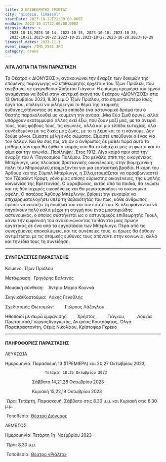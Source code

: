 ```yaml
---
title: Ο ΕΠΙΘΕΩΡΗΤΗΣ ΕΡΧΕΤΑΙ
city: 'nicosia, limassol'
startDate: 2023-10-12T21:00:00.000Z
endDate: 2023-10-31T22:00:00.000Z
nicosia_dates: >-
  2023-10-13,2023-10-14, 2023-10-15, 2023-10-18, 2023-10-20,
  2023-10-21,2023-10-22,2023-10-25,2023-10-27,2023-10-28,2023-10-29
limassol_dates: 2023-11-1
event_image: /IMG_2531.JPG
category: drama
---
```


####

#### ΛΙΓΑ ΛΟΓΙΑ ΓΙΑ ΤΗΝ ΠΑΡΑΣΤΑΣΗ

Το Θέατρο «	ΔΙΟΝΥΣΟΣ	», ανακοινώνει την έναρξη των δοκιμών της επόμενης παραγωγής «Ο επιθεωρητής έρχεται» του Τζων Πρίσλεϋ, που ανεβαίνει σε σκηνοθεσία Χρήστου Γιάγκου. Η επίσημη πρεμιέρα του έργου αναμένεται να δοθεί στην κεντρική σκηνή του θεάτρου «ΔΙΟΝΥΣΟΣ» στις 13 Οκτωβρίου 2023, 8.30 μ.μ.Ο Τζων Πρίσλευ, στο σημαντικότερο ίσως έργο του, επιλέγει να μιλήσει για το θέμα της ατομικής ευθύνης,στήνοντας σε πρώτο επίπεδο ένα αστυνομικό δράμα που ο θεατής παρακολουθεί με κομμένη την ανάσα...Μια Εύα Σμιθ έφυγε, αλλά υπάρχουν εκατομμύρια άλλες εκεί έξω, που ζουν μαζί μας, με τα όνειρά τους, τους φόβους τους, τις αγωνίες, αλλά και μια ελπίδα ευτυχίας, όλα συνδεδεμένα με τις δικές μας ζωές, με το τι λέμε και το τι κάνουμε. Δεν ζούμε μόνοι. Είμαστε μέλη ενός σώματος. Είμαστε υπεύθυνοι ο ένας για τον άλλον. Και θα σας πω, ότι αν ο άνθρωπος δε μάθει τώρα αυτό το μάθημα,σύντομα θα έρθει ο καιρός που θα το διδαχτεί μες τη φωτιά και το αίμα και την αγωνία...Περίληψη:	.Έτος 1912. Λίγο καιρό πριν από την έναρξη του Α ́ Παγκοσμίου Πολέμου. Στο μεγάλο σπίτι της οικογένειας Μπέρλινγκ, μιας πλούσιας βρεττανικής οικογένειας, στην βιομηχανική πόλη του Μπρούμλεϋ,ετοιμάζονται για μια εορταστική βραδιά. Η κόρη του Άρθουρ και της Σύμπιλ Μπέρλινγκ, η Σίλα,ετοιμάζεται να αρραβωνιαστεί τον Τζέραλντ Κροφτ, γόνο μιας επίσης εύρωστης οικογένειας, της υψηλής κοινωνίας της Βρεττανίας. Ο αρραβώνας, εκτός από τα παιδιά, θα ενώσει και τις δύο ισχυρές οικογένειες και θα μεγιστοποιήσει τα οικονομικά οφέλη. Ο πατέρας Άρθουρ Μπέρλινγκ, βρίσκει την ευκαιρία να επιχειρηματολογήσει υπέρ τη βεβαιότητάς του πως, κάθε άνθρωπος πρέπει να κοιτάζει τη δουλειά του και τον εαυτό του. Κι όλα φαίνονται να πηγαίνουν πολύ καλά μέχρι τη στιγμή που ένας μυστηριώδης  αστυνομικός,	ο οποίος συστήνεται ως ο αστυνομικός	επιθεωρητής	Γκουλ, κάνει την εμφάνισή	του ανακοινώνοντας το θάνατο μιας πρώην εργάτριας σε ένα από τα εργοστάσια των Μπέρλινγκ. Πέρα από τις συνεχόμενες αποκαλύψεις, και τις συνέπειες τους, οι ήρωες θα έρθουν αντιμέτωποι με τις ατομικές ευθύνες τους απέναντι στην κοινωνία, αλλά και την ίδια τους τη συνείδηση.

***

#### ΣΥΝΤΕΛΕΣΤΕΣ ΠΑΡΑΣΤΑΣΗΣ

Κείμενο: Τζων Πρίσλεϋ 

Μετάφραση:  Γρηγόρης Βαλτινός

Μουσική σύνθεση:    Άντρια Μαρία Κουννά

Σκηνικά/Κοστούμια:  Λάκης Γενεθλής

Σχεδιασμός Φωτισμών:         Γιώργος Λάζογλου

Ηθοποιοί με σειρά εμφάνισης:        Χρήστος          Γιάγκου,          Λουκία Πρωτοπαπά,ΓιώργοςΑναγιωτός, Αντρέας Κουτσόφτας, Όλγα Παραπραστανίτη, Θέμις Νικολάου, Κρίστοφερ Γκρέκο

***

#### ΠΛΗΡΟΦΟΡΙΕΣ ΠΑΡΑΣΤΑΣΗΣ

ΛΕΥΚΩΣΙΑ

Ημερομηνία: Παρασκευή 13 (ΠΡΕΜΙΕΡΑ) και 20,27 Οκτωβρίου 2023, 

                      Τετάρτη 18,25 Οκτωβρίου 2023

                      Σάββατο 14,21,28 Οκτωβρίου 2023

                      Κυριακή 15,22,19 Οκτωβρίου 2023

 Ώρα: Τετάρτη, Παρασκευή, Σάββατο στις 8.30 μ.μ. και Κυριακή στις 6.30 μ.μ.

 Τοποθεσία: [Θέατρο Διόνυσος](https://www.google.gr/maps/place/%CE%B8%CE%B5%CE%B1%CF%84%CF%81%CE%BF+%CE%94%CE%B9%CE%BF%CE%BD%CF%85%CF%83%CE%BF%CF%82/@35.1686311,33.3553111,17z/data=!3m1!4b1!4m6!3m5!1s0x14de175732dbde29:0x4af3518ddb9b13c2!8m2!3d35.1686267!4d33.357886!16s%2Fg%2F1tfv7bzl?hl=el\&entry=ttu)

ΛΕΜΕΣΟΣ

Ημερομηνία: Τετάρτη 1η  Νοεμβρίου 2023

 Ώρα: 8.30 μ.μ. 

 Τοποθεσία: [Θέατρο «Ριάλτο»](https://www.google.gr/maps/place/%CE%98%CE%AD%CE%B1%CF%84%CF%81%CE%BF+%CE%A1%CE%B9%CE%AC%CE%BB%CF%84%CE%BF/@34.679538,33.0458112,17z/data=!4m6!3m5!1s0x14e7331ab1ec9197:0xdf6e42bed1d077b1!8m2!3d34.679538!4d33.0458112!16s%2Fg%2F1xb0n5zr?hl=el\&entry=ttu)

 
